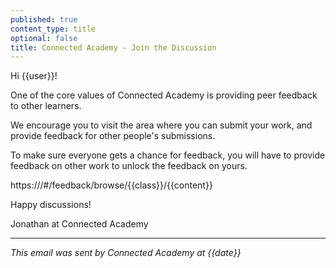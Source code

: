```yaml
---
published: true
content_type: title
optional: false
title: Connected Academy - Join the Discussion
---
```

Hi {{user}}!

One of the core values of Connected Academy is providing peer feedback to other learners.

We encourage you to visit the area where you can submit your work, and provide feedback for other people's submissions.

To make sure everyone gets a chance for feedback, you will have to provide feedback on other work to unlock the feedback on yours.

https://<replacewithyourdomain>/#/feedback/browse/{{class}}/{{content}}

Happy discussions!

Jonathan at Connected Academy

----
_This email was sent by Connected Academy at {{date}}_
